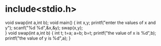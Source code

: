 # include<stdio.h>  
void swap(int a,int b);
void main() 
{ 
int x,y; 
printf("enter the values of x and y"); 
scanf("%d %d",&x,&y); 
swap(x,y);  
}
void swap(int a,int b) 
{ 
int t; 
t=a; 
a=b; 
b=t; 
printf("the value of x is %d",b); 
printf("the value of y is %d",a); 
}

  
  
  
  
  
  
  
  
   
   
   
    
  
  
  
  
